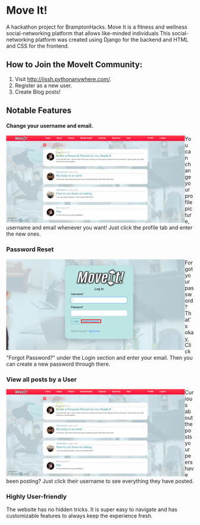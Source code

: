 # Move It!
A hackathon project for BramptonHacks. Move It is a fitness and wellness social-networking platform that allows like-minded individuals 
This social-networking platform was created using Django for the backend and HTML and CSS for the frontend.

## How to Join the MoveIt Community:
  1. Visit http://iissh.pythonanywhere.com/.
  2. Register as a new user.
  3. Create Blog posts!

## Notable Features
#### Change your username and email.
<img align="left" src="media/img/other/viewpostsbyusers.gif"/> You can change your profile picture, username and email whenever you want! Just click the profile tab and enter the new ones.
<br/>
### Password Reset 
<img align="left" src="media/img/other/passwordreset.png" width="480" height="auto"/> Forgot your password? That's okay, Click "Forgot Password?" under the Login section and enter your email. Then you can create a new password through there.
<br/> 
### View all posts by a User 
<img align="left" src="media/img/other/viewpostsbyusers.gif"/> Curious about the posts your peers have been posting? Just click their username to see everything they have posted.
<br/> 
### Highly User-friendly 
The website has no hidden tricks. It is super easy to navigate and has customizable features to always keep the experience fresh.



